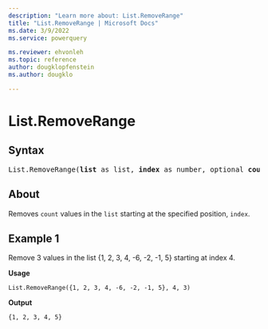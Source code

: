 ```yaml
---
description: "Learn more about: List.RemoveRange"
title: "List.RemoveRange | Microsoft Docs"
ms.date: 3/9/2022
ms.service: powerquery

ms.reviewer: ehvonleh
ms.topic: reference
author: dougklopfenstein
ms.author: dougklo

---
```

# List.RemoveRange

## Syntax

<pre>
List.RemoveRange(<b>list</b> as list, <b>index</b> as number, optional <b>count</b> as nullable number) as list
</pre>
  
## About

Removes `count` values in the `list` starting at the specified position, `index`.

## Example 1

Remove 3 values in the list {1, 2, 3, 4, -6, -2, -1, 5} starting at index 4.

**Usage**

```powerquery-m
List.RemoveRange({1, 2, 3, 4, -6, -2, -1, 5}, 4, 3)
```

**Output**

`{1, 2, 3, 4, 5}`
